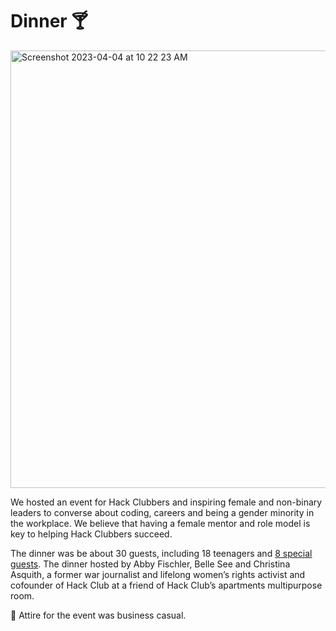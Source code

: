 # Dinner 🍸
<img width="700" alt="Screenshot 2023-04-04 at 10 22 23 AM" src="https://user-images.githubusercontent.com/65808924/229823567-0c5f4e63-ac89-440a-b088-58b74c8c1ad8.png">

We hosted an event for Hack Clubbers and inspiring female and non-binary leaders to converse about coding, careers and being a gender minority in the workplace. We believe that having a female mentor and role model is key to helping Hack Clubbers succeed.

The dinner was be about 30 guests, including 18 teenagers and [8 special guests](/dinner/guestlist.md). The dinner hosted by Abby Fischler, Belle See and Christina Asquith, a former war journalist and lifelong women’s rights activist and cofounder of Hack Club at a friend of Hack Club’s apartments multipurpose room. 

👗 Attire for the event was business casual.
